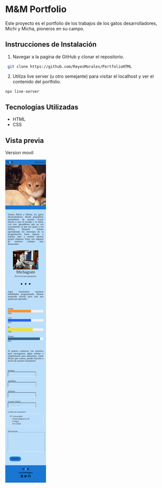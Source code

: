 # M&M Portfolio

Este proyecto es el portfolio de los trabajos de los gatos desarrolladores, Michi y Micha, pioneros en su campo.

## Instrucciones de Instalación

1. Navegar a la pagina de GitHub y clonar el repositorio.

```sh
 git clone https://github.com/ReyesMorales/PortfolioHTML
```

2. Utiliza live server (u otro semejante) para visitar el localhost y ver el contenido del portfolio.

```sh
npx live-server
```

## Tecnologías Utilizadas

- HTML
- CSS

## Vista previa

Version movil

![Portfolio](images/readme/vistaversionmovil.png)


